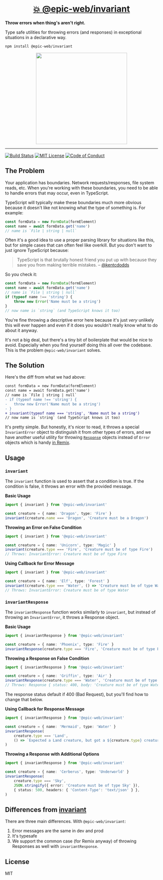 <div>
	<h1 align="center"><a href="https://npm.im/@epic-web/invariant">💥 @epic-web/invariant</a></h1>
	<strong>
		Throw errors when thing's aren't right.
	</strong>
	<p>
		Type safe utilities for throwing errors (and responses) in exceptional
		situations in a declarative way.
	</p>
</div>

```
npm install @epic-web/invariant
```

<div align="center">
	<a
		alt="Epic Web logo"
		href="https://www.epicweb.dev"
	>
		<img
			width="300px"
			src="https://github-production-user-asset-6210df.s3.amazonaws.com/1500684/257881576-fd66040b-679f-4f25-b0d0-ab886a14909a.png"
		/>
	</a>
</div>

<hr />

<!-- prettier-ignore-start -->
[![Build Status][build-badge]][build]
[![MIT License][license-badge]][license]
[![Code of Conduct][coc-badge]][coc]
<!-- prettier-ignore-end -->

## The Problem

Your application has boundaries. Network requests/responses, file system reads,
etc. When you're working with these boundaries, you need to be able to handle
errors that may occur, even in TypeScript.

TypeScript will typically make these boundaries much more obvious because it
doesn't like not knowing what the type of something is. For example:

```ts
const formData = new FormData(formElement)
const name = await formData.get('name')
// name is `File | string | null`
```

Often it's a good idea to use a proper parsing library for situations like this,
but for simple cases that can often feel like overkill. But you don't want to
just ignore TypeScript because:

> TypeScript is that brutally honest friend you put up with because they save
> you from making terrible mistakes. –
> [@kentcdodds](https://twitter.com/kentcdodds/status/1715562350835855396)

So you check it:

```ts
const formData = new FormData(formElement)
const name = await formData.get('name')
// name is `File | string | null`
if (typeof name !== 'string') {
	throw new Error('Name must be a string')
}
// now name is `string` (and TypeScript knows it too)
```

You're fine throwing a descriptive error here because it's just _very_ unlikely
this will ever happen and even if it does you wouldn't really know what to do
about it anyway.

It's not a big deal, but there's a tiny bit of boilerplate that would be nice to
avoid. Especially when you find yourself doing this all over the codebase. This
is the problem `@epic-web/invariant` solves.

## The Solution

Here's the diff from what we had above:

```diff
const formData = new FormData(formElement)
const name = await formData.get('name')
// name is `File | string | null`
- if (typeof name !== 'string') {
- 	throw new Error('Name must be a string')
- }
+ invariant(typeof name === 'string', 'Name must be a string')
// now name is `string` (and TypeScript knows it too)
```

It's pretty simple. But honestly, it's nicer to read, it throws a special
`InvariantError` object to distinguish it from other types of errors, and we
have another useful utility for throwing
[`Response`](https://developer.mozilla.org/en-US/docs/Web/API/Response) objects
instead of `Error` objects which is handy [in
Remix](https://remix.run/docs/en/main/route/loader#throwing-responses-in-loaders).

## Usage

### `invariant`

The `invariant` function is used to assert that a condition is true. If the
condition is false, it throws an error with the provided message.

**Basic Usage**

```ts
import { invariant } from '@epic-web/invariant'

const creature = { name: 'Dragon', type: 'Fire' }
invariant(creature.name === 'Dragon', 'Creature must be a Dragon')
```

**Throwing an Error on False Condition**

```ts
import { invariant } from '@epic-web/invariant'

const creature = { name: 'Unicorn', type: 'Magic' }
invariant(creature.type === 'Fire', 'Creature must be of type Fire')
// Throws: InvariantError: Creature must be of type Fire
```

**Using Callback for Error Message**

```ts
import { invariant } from '@epic-web/invariant'

const creature = { name: 'Elf', type: 'Forest' }
invariant(creature.type === 'Water', () => 'Creature must be of type Water')
// Throws: InvariantError: Creature must be of type Water
```

### `invariantResponse`

The `invariantResponse` function works similarly to `invariant`, but instead of
throwing an `InvariantError`, it throws a Response object.

**Basic Usage**

```ts
import { invariantResponse } from '@epic-web/invariant'

const creature = { name: 'Phoenix', type: 'Fire' }
invariantResponse(creature.type === 'Fire', 'Creature must be of type Fire')
```

**Throwing a Response on False Condition**

```ts
import { invariantResponse } from '@epic-web/invariant'

const creature = { name: 'Griffin', type: 'Air' }
invariantResponse(creature.type === 'Water', 'Creature must be of type Water')
// Throws: Response { status: 400, body: 'Creature must be of type Water' }
```

The response status default if 400 (Bad Request), but you'll find how to change
that below.

**Using Callback for Response Message**

```ts
import { invariantResponse } from '@epic-web/invariant'

const creature = { name: 'Mermaid', type: 'Water' }
invariantResponse(
	creature.type === 'Land',
	() => `Expected a Land creature, but got a ${creature.type} creature`,
)
```

**Throwing a Response with Additional Options**

```ts
import { invariantResponse } from '@epic-web/invariant'

const creature = { name: 'Cerberus', type: 'Underworld' }
invariantResponse(
	creature.type === 'Sky',
	JSON.stringify({ error: 'Creature must be of type Sky' }),
	{ status: 500, headers: { 'Content-Type': 'text/json' } },
)
```

## Differences from [invariant](https://www.npmjs.com/package/invariant)

There are three main differences. With `@epic-web/invariant`:

1. Error messages are the same in dev and prod
2. It's typesafe
3. We support the common case (for Remix anyway) of throwing Responses as well
   with `invariantResponse`.

## License

MIT

<!-- prettier-ignore-start -->
[build-badge]: https://img.shields.io/github/actions/workflow/status/epicweb-dev/invariant/release.yml?branch=main&logo=github&style=flat-square
[build]: https://github.com/epicweb-dev/invariant/actions?query=workflow%3Arelease
[license-badge]: https://img.shields.io/badge/license-MIT%20License-blue.svg?style=flat-square
[license]: https://github.com/epicweb-dev/invariant/blob/main/LICENSE
[coc-badge]: https://img.shields.io/badge/code%20of-conduct-ff69b4.svg?style=flat-square
[coc]: https://kentcdodds.com/conduct
<!-- prettier-ignore-end -->
